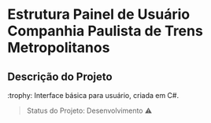 # Estrutura Painel de Usuário Companhia Paulista de Trens Metropolitanos

## Descrição do Projeto
<p align="justify"> :trophy: Interface básica para usuário, criada em C#.

> Status do Projeto: Desenvolvimento :warning:
